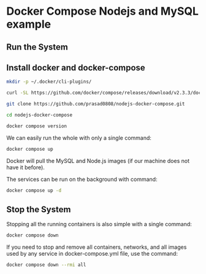 # Docker Compose Nodejs and MySQL example

## Run the System

## Install docker and docker-compose

```bash
mkdir -p ~/.docker/cli-plugins/
```

```bash
curl -SL https://github.com/docker/compose/releases/download/v2.3.3/docker-compose-linux-x86_64 -o ~/.docker/cli-plugins/docker-compose
```

```bash
git clone https://github.com/prasad0808/nodejs-docker-compose.git
```
```bash
cd nodejs-docker-compose
```
```bash
docker compose version
```

We can easily run the whole with only a single command:
```bash
docker compose up
```

Docker will pull the MySQL and Node.js images (if our machine does not have it before).

The services can be run on the background with command:
```bash
docker compose up -d
```

## Stop the System
Stopping all the running containers is also simple with a single command:
```bash
docker compose down
```

If you need to stop and remove all containers, networks, and all images used by any service in docker-compose.yml file, use the command:
```bash
docker compose down --rmi all
```

